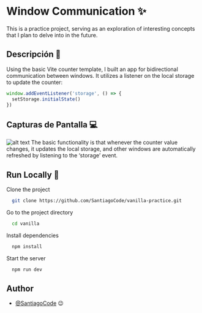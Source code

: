 # Window Communication ✨

This is a practice project, serving as an exploration of interesting concepts that I plan to delve into in the future.

## Descripción 👀

Using the basic Vite counter template, I built an app for bidirectional communication between windows. It utilizes a listener on the local storage to update the counter:

```javascript
window.addEventListener('storage', () => {
  setStorage.initialState()
})
```

## Capturas de Pantalla 💻

![alt text](capture.png)
The basic functionality is that whenever the counter value changes, it updates the local storage, and other windows are automatically refreshed by listening to the ‘storage’ event.


## Run Locally 🚀

Clone the project

```bash
  git clone https://github.com/SantiagoCode/vanilla-practice.git
```

Go to the project directory

```bash
  cd vanilla
```

Install dependencies

```bash
  npm install
```

Start the server

```bash
  npm run dev
```

## Author

- [@SantiagoCode](https://www.github.com/SantiagoCode) 😉